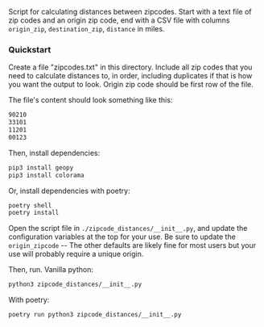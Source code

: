 Script for calculating distances between zipcodes.
Start with a text file of zip codes and an origin zip code,
end with a CSV file with columns `origin_zip`, `destination_zip`, `distance` in miles.

### Quickstart
Create a file "zipcodes.txt" in this directory.
Include all zip codes that you need to calculate distances to, in order, including duplicates if that is how you want the output to look.
Origin zip code should be first row of the file.

The file's content should look something like this:
```txt
90210
33101
11201
00123
```

Then, install dependencies:
```bash
pip3 install geopy
pip3 install colorama
```

Or, install dependencies with poetry:
```bash
poetry shell
poetry install
```


Open the script file in `./zipcode_distances/__init__.py`, and update the configuration variables at the top for your use.
Be sure to update the `origin_zipcode` -- The other defaults are likely fine for most users but your use will probably require a unique origin.


Then, run.
Vanilla python:
```bash
python3 zipcode_distances/__init__.py
```

With poetry:
```bash
poetry run python3 zipcode_distances/__init__.py
```

